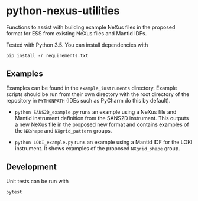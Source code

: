 # python-nexus-utilities
Functions to assist with building example NeXus files in the proposed format for ESS from existing NeXus files and Mantid IDFs.

Tested with Python 3.5. You can install dependencies with
```
pip install -r requirements.txt
```

## Examples

Examples can be found in the `example_instruments` directory. Example scripts should be run from their own directory with the root directory of the repository in `PYTHONPATH` (IDEs such as PyCharm do this by default).

- `python SANS2D_example.py` runs an example using a NeXus file and Mantid instrument definition from the SANS2D instrument. This outputs a new NeXus file in the proposed new format and contains examples of the `NXshape` and `NXgrid_pattern` groups.

- `python LOKI_example.py` runs an example using a Mantid IDF for the LOKI instrument. It shows examples of the proposed `NXgrid_shape` group. 

## Development

Unit tests can be run with
```
pytest
```
